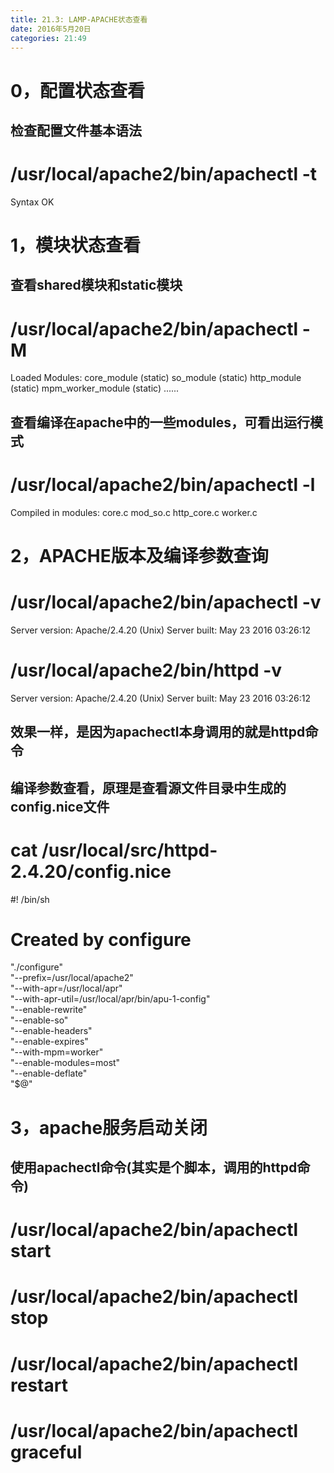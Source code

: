 ```yaml
---
title: 21.3: LAMP-APACHE状态查看
date: 2016年5月20日
categories: 21:49
---
```

 
0，配置状态查看
====================================
## 检查配置文件基本语法
# /usr/local/apache2/bin/apachectl -t
Syntax OK 
1，模块状态查看
====================================
## 查看shared模块和static模块
# /usr/local/apache2/bin/apachectl -M
Loaded Modules:
 core_module (static)
 so_module (static)
 http_module (static)
 mpm_worker_module (static)
 ......
 
## 查看编译在apache中的一些modules，可看出运行模式
# /usr/local/apache2/bin/apachectl -l
Compiled in modules:
  core.c
  mod_so.c
  http_core.c
  worker.c 
2，APACHE版本及编译参数查询
====================================
# /usr/local/apache2/bin/apachectl -v
Server version: Apache/2.4.20 (Unix)
Server built:   May 23 2016 03:26:12
# /usr/local/apache2/bin/httpd -v
Server version: Apache/2.4.20 (Unix)
Server built:   May 23 2016 03:26:12
## 效果一样，是因为apachectl本身调用的就是httpd命令
 
## 编译参数查看，原理是查看源文件目录中生成的config.nice文件
# cat /usr/local/src/httpd-2.4.20/config.nice
#! /bin/sh
#
# Created by configure
 
"./configure" \
"--prefix=/usr/local/apache2" \
"--with-apr=/usr/local/apr" \
"--with-apr-util=/usr/local/apr/bin/apu-1-config" \
"--enable-rewrite" \
"--enable-so" \
"--enable-headers" \
"--enable-expires" \
"--with-mpm=worker" \
"--enable-modules=most" \
"--enable-deflate" \
"$@" 
3，apache服务启动关闭
====================================
## 使用apachectl命令(其实是个脚本，调用的httpd命令)
# /usr/local/apache2/bin/apachectl start
# /usr/local/apache2/bin/apachectl stop
# /usr/local/apache2/bin/apachectl restart
# /usr/local/apache2/bin/apachectl graceful
